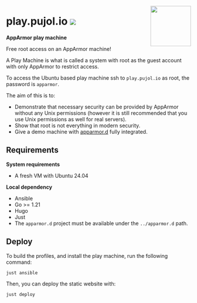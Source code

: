 [<img src="https://gitlab.com/uploads/-/system/project/avatar/65991964/logo.png" align="right" height="110"/>][project]

# play.pujol.io [![][build]][project]

**AppArmor play machine**

Free root access on an AppArmor machine!

A Play Machine is what is called a system with root as the guest account with only AppArmor to restrict access.

To access the Ubuntu based play machine ssh to `play.pujol.io` as root, the password is `apparmor`.

The aim of this is to:
- Demonstrate that necessary security can be provided by AppArmor without any Unix permissions (however it is still recommended that you use Unix permissions as well for real servers).
- Show that root is not everything in modern security.
- Give a demo machine with [apparmor.d](https://github.com/roddhjav/apparmor.d) fully integrated.

## Requirements

**System requirements**

* A fresh VM with Ubuntu 24.04

**Local dependency**

* Ansible
* Go >= 1.21
* Hugo
* Just
* The `apparmor.d` project must be available under the `../apparmor.d` path.

## Deploy

To build the profiles, and install the play machine, run the following command:
```sh
just ansible
```

Then, you can deploy the static website with:
```sh
just deploy
```


[project]: https://gitlab.com/rdhjv/security/play
[build]: https://gitlab.com/rdhjv/security/play/main/pipeline.svg?style=flat-square

